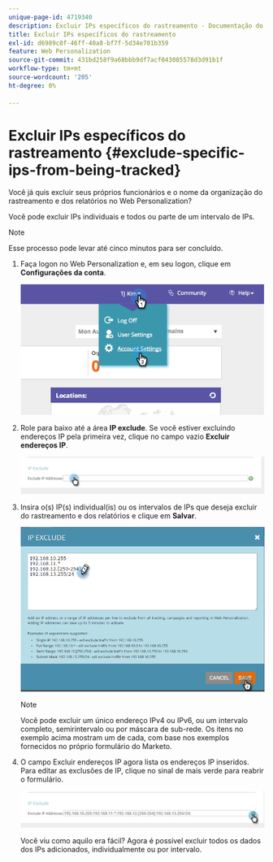 ```yaml
---
unique-page-id: 4719340
description: Excluir IPs específicos do rastreamento - Documentação do Marketo - Documentação do produto
title: Excluir IPs específicos do rastreamento
exl-id: d6989c8f-46ff-40a8-bf7f-5d34e701b359
feature: Web Personalization
source-git-commit: 431bd258f9a68bbb9df7acf043085578d3d91b1f
workflow-type: tm+mt
source-wordcount: '205'
ht-degree: 0%

---
```


# Excluir IPs específicos do rastreamento {#exclude-specific-ips-from-being-tracked}

Você já quis excluir seus próprios funcionários e o nome da organização do rastreamento e dos relatórios no Web Personalization?

Você pode excluir IPs individuais e todos ou parte de um intervalo de IPs.

>[!NOTE]
>
>Esse processo pode levar até cinco minutos para ser concluído.

1. Faça logon no Web Personalization e, em seu logon, clique em **Configurações da conta**.

   ![](assets/image2014-11-19-19-3a25-3a41.png)

1. Role para baixo até a área **IP exclude**. Se você estiver excluindo endereços IP pela primeira vez, clique no campo vazio **Excluir endereços IP**.

   ![](assets/image2016-11-4-10-3a27-3a1.png)

1. Insira o(s) IP(s) individual(is) ou os intervalos de IPs que deseja excluir do rastreamento e dos relatórios e clique em **Salvar**.

   ![](assets/exclude-ips-form-hands.png)

   >[!NOTE]
   >
   >Você pode excluir um único endereço IPv4 ou IPv6, ou um intervalo completo, semirintervalo ou por máscara de sub-rede. Os itens no exemplo acima mostram um de cada, com base nos exemplos fornecidos no próprio formulário do Marketo.

1. O campo Excluir endereços IP agora lista os endereços IP inseridos. Para editar as exclusões de IP, clique no sinal de mais verde para reabrir o formulário.

   ![](assets/exclude-ips-after.png)

   Você viu como aquilo era fácil? Agora é possível excluir todos os dados dos IPs adicionados, individualmente ou por intervalo.
